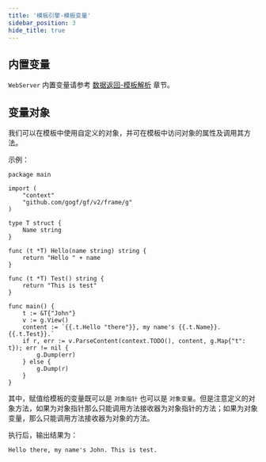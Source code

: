```yaml
---
title: '模板引擎-模板变量'
sidebar_position: 3
hide_title: true
---
```


## 内置变量

`WebServer` 内置变量请参考 [数据返回-模板解析](/docs/WEB服务开发/数据返回/数据返回-模板解析) 章节。

## 变量对象

我们可以在模板中使用自定义的对象，并可在模板中访问对象的属性及调用其方法。

示例：

```
package main

import (
	"context"
	"github.com/gogf/gf/v2/frame/g"
)

type T struct {
	Name string
}

func (t *T) Hello(name string) string {
	return "Hello " + name
}

func (t *T) Test() string {
	return "This is test"
}

func main() {
	t := &T{"John"}
	v := g.View()
	content := `{{.t.Hello "there"}}, my name's {{.t.Name}}. {{.t.Test}}.`
	if r, err := v.ParseContent(context.TODO(), content, g.Map{"t": t}); err != nil {
		g.Dump(err)
	} else {
		g.Dump(r)
	}
}
```

其中，赋值给模板的变量既可以是 `对象指针` 也可以是 `对象变量`。但是注意定义的对象方法，如果为对象指针那么只能调用方法接收器为对象指针的方法；如果为对象变量，那么只能调用方法接收器为对象的方法。

执行后，输出结果为：

```
Hello there, my name's John. This is test.
```